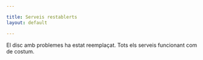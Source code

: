 ```yaml
---

title: Serveis restablerts
layout: default

---
```


El disc amb problemes ha estat reemplaçat. Tots els serveis funcionant com de costum.
